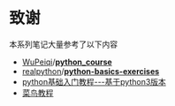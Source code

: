 # 致谢

本系列笔记大量参考了以下内容

- [WuPeiqi](https://github.com/WuPeiqi)/**[python_course](https://github.com/WuPeiqi/python_course)**
- [realpython](https://github.com/realpython)/**[python-basics-exercises](https://github.com/realpython/python-basics-exercises)**
- [python基础入门教程---基于python3版本](http://www.coolpython.net/python_primary/python_primary_tutorial.html)
- [菜鸟教程](https://www.runoob.com/python3/python3-tutorial.html)
